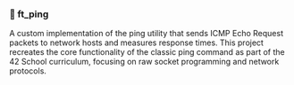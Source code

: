 ### 📡 ft_ping

A custom implementation of the ping utility that sends ICMP Echo Request packets to network hosts and measures response times. This project recreates the core functionality of the classic ping command as part of the 42 School curriculum, focusing on raw socket programming and network protocols.
